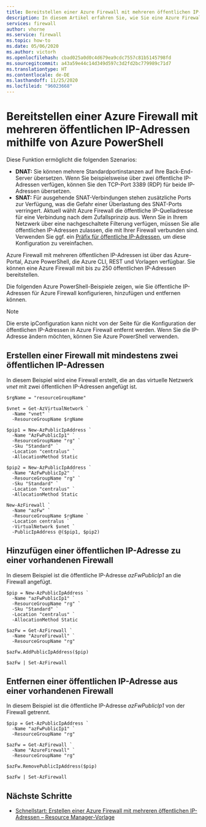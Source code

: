 ```yaml
---
title: Bereitstellen einer Azure Firewall mit mehreren öffentlichen IP-Adressen mithilfe von PowerShell
description: In diesem Artikel erfahren Sie, wie Sie eine Azure Firewall mit mehreren öffentlichen IP-Adressen mithilfe von Azure PowerShell bereitstellen.
services: firewall
author: vhorne
ms.service: firewall
ms.topic: how-to
ms.date: 05/06/2020
ms.author: victorh
ms.openlocfilehash: cbad025a0d0c4d679ea9cdc7557c81b5145798fd
ms.sourcegitcommit: a43a59e44c14d349d597c3d2fd2bc779989c71d7
ms.translationtype: HT
ms.contentlocale: de-DE
ms.lasthandoff: 11/25/2020
ms.locfileid: "96023668"
---
```

# <a name="deploy-an-azure-firewall-with-multiple-public-ip-addresses-using-azure-powershell"></a>Bereitstellen einer Azure Firewall mit mehreren öffentlichen IP-Adressen mithilfe von Azure PowerShell

Diese Funktion ermöglicht die folgenden Szenarios:

- **DNAT:** Sie können mehrere Standardportinstanzen auf Ihre Back-End-Server übersetzen. Wenn Sie beispielsweise über zwei öffentliche IP-Adressen verfügen, können Sie den TCP-Port 3389 (RDP) für beide IP-Adressen übersetzen.
- **SNAT:** Für ausgehende SNAT-Verbindungen stehen zusätzliche Ports zur Verfügung, was die Gefahr einer Überlastung des SNAT-Ports verringert. Aktuell wählt Azure Firewall die öffentliche IP-Quelladresse für eine Verbindung nach dem Zufallsprinzip aus. Wenn Sie in Ihrem Netzwerk über eine nachgeschaltete Filterung verfügen, müssen Sie alle öffentlichen IP-Adressen zulassen, die mit Ihrer Firewall verbunden sind. Verwenden Sie ggf. ein [Präfix für öffentliche IP-Adressen](../virtual-network/public-ip-address-prefix.md), um diese Konfiguration zu vereinfachen.
 
Azure Firewall mit mehreren öffentlichen IP-Adressen ist über das Azure-Portal, Azure PowerShell, die Azure CLI, REST und Vorlagen verfügbar. Sie können eine Azure Firewall mit bis zu 250 öffentlichen IP-Adressen bereitstellen.

Die folgenden Azure PowerShell-Beispiele zeigen, wie Sie öffentliche IP-Adressen für Azure Firewall konfigurieren, hinzufügen und entfernen können.

> [!NOTE]
> Die erste ipConfiguration kann nicht von der Seite für die Konfiguration der öffentlichen IP-Adressen in Azure Firewall entfernt werden. Wenn Sie die IP-Adresse ändern möchten, können Sie Azure PowerShell verwenden.

## <a name="create-a-firewall-with-two-or-more-public-ip-addresses"></a>Erstellen einer Firewall mit mindestens zwei öffentlichen IP-Adressen

In diesem Beispiel wird eine Firewall erstellt, die an das virtuelle Netzwerk *vnet* mit zwei öffentlichen IP-Adressen angefügt ist.

```azurepowershell
$rgName = "resourceGroupName"

$vnet = Get-AzVirtualNetwork `
  -Name "vnet" `
  -ResourceGroupName $rgName

$pip1 = New-AzPublicIpAddress `
  -Name "AzFwPublicIp1" `
  -ResourceGroupName "rg" `
  -Sku "Standard" `
  -Location "centralus" `
  -AllocationMethod Static

$pip2 = New-AzPublicIpAddress `
  -Name "AzFwPublicIp2" `
  -ResourceGroupName "rg" `
  -Sku "Standard" `
  -Location "centralus" `
  -AllocationMethod Static

New-AzFirewall `
  -Name "azFw" `
  -ResourceGroupName $rgName `
  -Location centralus `
  -VirtualNetwork $vnet `
  -PublicIpAddress @($pip1, $pip2)
```

## <a name="add-a-public-ip-address-to-an-existing-firewall"></a>Hinzufügen einer öffentlichen IP-Adresse zu einer vorhandenen Firewall

In diesem Beispiel ist die öffentliche IP-Adresse *azFwPublicIp1* an die Firewall angefügt.

```azurepowershell
$pip = New-AzPublicIpAddress `
  -Name "azFwPublicIp1" `
  -ResourceGroupName "rg" `
  -Sku "Standard" `
  -Location "centralus" `
  -AllocationMethod Static

$azFw = Get-AzFirewall `
  -Name "AzureFirewall" `
  -ResourceGroupName "rg"

$azFw.AddPublicIpAddress($pip)

$azFw | Set-AzFirewall
```

## <a name="remove-a-public-ip-address-from-an-existing-firewall"></a>Entfernen einer öffentlichen IP-Adresse aus einer vorhandenen Firewall

In diesem Beispiel ist die öffentliche IP-Adresse *azFwPublicIp1* von der Firewall getrennt.

```azurepowershell
$pip = Get-AzPublicIpAddress `
  -Name "azFwPublicIp1" `
  -ResourceGroupName "rg"

$azFw = Get-AzFirewall `
  -Name "AzureFirewall" `
  -ResourceGroupName "rg"

$azFw.RemovePublicIpAddress($pip)

$azFw | Set-AzFirewall
```

## <a name="next-steps"></a>Nächste Schritte

* [Schnellstart: Erstellen einer Azure Firewall mit mehreren öffentlichen IP-Adressen – Resource Manager-Vorlage](quick-create-multiple-ip-template.md)
